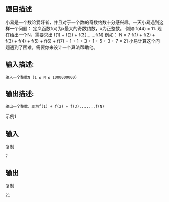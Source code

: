## 题目描述

小易是一个数论爱好者，并且对于一个数的奇数约数十分感兴趣。一天小易遇到这样一个问题： 定义函数f(x)为x最大的奇数约数，x为正整数。 例如:f(44) = 11.
现在给出一个N，需要求出 f(1) + f(2) + f(3).......f(N)
例如： N = 7 
f(1) + f(2) + f(3) + f(4) + f(5) + f(6) + f(7) = 1 + 1 + 3 + 1 + 5 + 3 + 7 = 21
小易计算这个问题遇到了困难，需要你来设计一个算法帮助他。

## 输入描述:

```
输入一个整数N (1 ≤ N ≤ 1000000000)
```

## 输出描述:

```
输出一个整数，即为f(1) + f(2) + f(3).......f(N)
```

示例1

## 输入

复制

```
7
```

## 输出

复制

```
21
```
